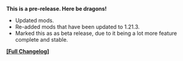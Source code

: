 




**This is a pre-release. Here be dragons!**

- Updated mods.
- Re-added mods that have been updated to 1.21.3.
- Marked this as as beta release, due to it being a lot more feature complete and stable.


**[[Full Changelog]](https://wiki.crismpack.net/modpacks/breakneck-optimized/changelog/1.21/1.21.3#v4.3.0-beta.1)**
